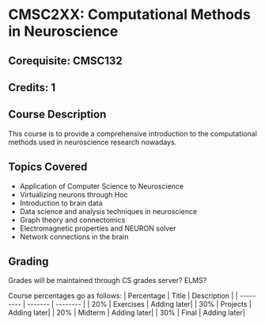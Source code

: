# CMSC2XX: Computational Methods in Neuroscience
## Corequisite: CMSC132
## Credits: 1
## Course Description 
This course is to provide a comprehensive introduction to the computational methods used in neuroscience research nowadays. 

## Topics Covered
- Application of Computer Science to Neuroscience
- Virtualizing neurons through Hoc 
- Introduction to brain data 
- Data science and analysis techniques in neuroscience
- Graph theory and connectomics
- Electromagnetic properties and NEURON solver 
- Network connections in the brain

## Grading

Grades will be maintained through CS grades server? ELMS?

Course percentages go as follows:
 | Percentage | Title 		| Description |
 | --------- | ------- | -------- |
 | 20%		 | Exercises	| Adding later|
 | 30%		 | Projects		| Adding later|
 | 20%		 | Midterm		| Adding later|
 | 30%	     | Final		| Adding later|